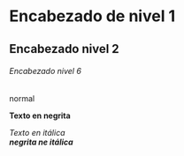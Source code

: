 # Encabezado de nivel 1

## Encabezado nivel 2

###### Encabezado nivel 6
normal

**Texto en negrita**

*Texto en itálica*  
***negrita ne itálica***
